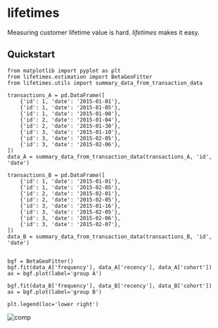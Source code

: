 lifetimes
======================

Measuring customer lifetime value is hard. *lifetimes* makes it easy. 

## Quickstart
    
    from matplotlib import pyplot as plt
    from lifetimes.estimation import BetaGeoFitter
    from lifetimes.utils import summary_data_from_transaction_data

    transactions_A = pd.DataFrame([
        {'id': 1, 'date': '2015-01-01'},
        {'id': 1, 'date': '2015-01-05'},
        {'id': 1, 'date': '2015-01-08'},
        {'id': 2, 'date': '2015-01-04'},
        {'id': 2, 'date': '2015-01-30'},
        {'id': 3, 'date': '2015-01-10'},
        {'id': 3, 'date': '2015-02-05'},
        {'id': 3, 'date': '2015-02-06'},
    ])
    data_A = summary_data_from_transaction_data(transactions_A, 'id', 'date')

    transactions_B = pd.DataFrame([
        {'id': 1, 'date': '2015-01-01'},
        {'id': 1, 'date': '2015-02-05'},
        {'id': 2, 'date': '2015-02-01'},
        {'id': 2, 'date': '2015-02-05'},
        {'id': 3, 'date': '2015-01-16'},
        {'id': 3, 'date': '2015-02-05'},
        {'id': 3, 'date': '2015-02-06'},
        {'id': 3, 'date': '2015-02-07'},
    ])
    data_B = summary_data_from_transaction_data(transactions_B, 'id', 'date')


    bgf = BetaGeoFitter()
    bgf.fit(data_A['frequency'], data_A['recency'], data_A['cohort'])
    ax = bgf.plot(label='group A')

    bgf.fit(data_B['frequency'], data_B['recency'], data_B['cohort'])
    ax = bgf.plot(label='group B')

    plt.legend(loc='lower right')


![comp](http://i.imgur.com/ME70Qxgl.png)
